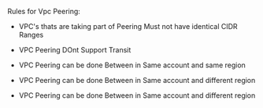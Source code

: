 Rules for Vpc Peering:
- VPC's thats are taking part of Peering Must not have identical CIDR Ranges
- VPC Peering DOnt Support Transit 

- VPC Peering can be done Between in Same account and  same region 
- VPC Peering can be done Between in Same account and different region 
- VPC Peering can be done Between in Same account and different region 